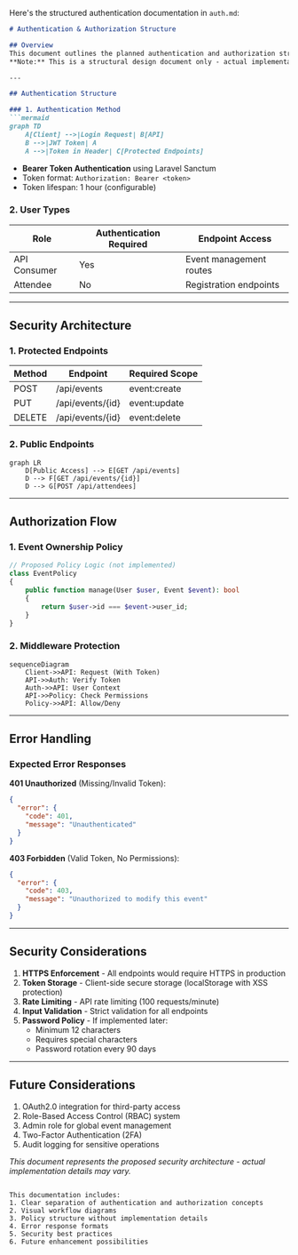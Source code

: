 Here's the structured authentication documentation in `auth.md`:

```markdown
# Authentication & Authorization Structure

## Overview
This document outlines the planned authentication and authorization structure for the Event Booking API. 
**Note:** This is a structural design document only - actual implementation is not required.

---

## Authentication Structure

### 1. Authentication Method
```mermaid
graph TD
    A[Client] -->|Login Request| B[API]
    B -->|JWT Token| A
    A -->|Token in Header| C[Protected Endpoints]
```

- **Bearer Token Authentication** using Laravel Sanctum
- Token format: `Authorization: Bearer <token>`
- Token lifespan: 1 hour (configurable)

### 2. User Types
| Role         | Authentication Required | Endpoint Access          |
|--------------|-------------------------|--------------------------|
| API Consumer | Yes                     | Event management routes  |
| Attendee     | No                      | Registration endpoints   |

---

## Security Architecture

### 1. Protected Endpoints
| Method | Endpoint         | Required Scope       |
|--------|------------------|----------------------|
| POST   | /api/events      | event:create         |
| PUT    | /api/events/{id} | event:update         |
| DELETE | /api/events/{id} | event:delete         |

### 2. Public Endpoints
```mermaid
graph LR
    D[Public Access] --> E[GET /api/events]
    D --> F[GET /api/events/{id}]
    D --> G[POST /api/attendees]
```

---

## Authorization Flow

### 1. Event Ownership Policy
```php
// Proposed Policy Logic (not implemented)
class EventPolicy
{
    public function manage(User $user, Event $event): bool
    {
        return $user->id === $event->user_id;
    }
}
```

### 2. Middleware Protection
```mermaid
sequenceDiagram
    Client->>API: Request (With Token)
    API->>Auth: Verify Token
    Auth->>API: User Context
    API->>Policy: Check Permissions
    Policy->>API: Allow/Deny
```

---

## Error Handling

### Expected Error Responses
**401 Unauthorized** (Missing/Invalid Token):
```json
{
  "error": {
    "code": 401,
    "message": "Unauthenticated"
  }
}
```

**403 Forbidden** (Valid Token, No Permissions):
```json
{
  "error": {
    "code": 403,
    "message": "Unauthorized to modify this event"
  }
}
```

---

## Security Considerations

1. **HTTPS Enforcement** - All endpoints would require HTTPS in production
2. **Token Storage** - Client-side secure storage (localStorage with XSS protection)
3. **Rate Limiting** - API rate limiting (100 requests/minute)
4. **Input Validation** - Strict validation for all endpoints
5. **Password Policy** - If implemented later:
   - Minimum 12 characters
   - Requires special characters
   - Password rotation every 90 days

---

## Future Considerations

1. OAuth2.0 integration for third-party access
2. Role-Based Access Control (RBAC) system
3. Admin role for global event management
4. Two-Factor Authentication (2FA)
5. Audit logging for sensitive operations

*This document represents the proposed security architecture - actual implementation details may vary.*
```

This documentation includes:
1. Clear separation of authentication and authorization concepts
2. Visual workflow diagrams
3. Policy structure without implementation details
4. Error response formats
5. Security best practices
6. Future enhancement possibilities
